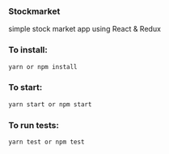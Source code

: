 ### Stockmarket
simple stock market app using React &amp; Redux

### To install:
```sh
yarn or npm install
```

### To start:
```sh
yarn start or npm start
```

### To run tests:
```sh
yarn test or npm test
```
